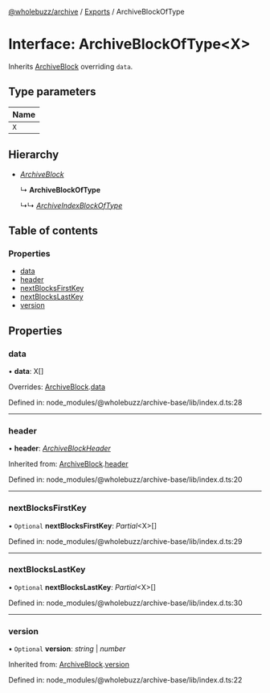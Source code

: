 [@wholebuzz/archive](../README.md) / [Exports](../modules.md) / ArchiveBlockOfType

# Interface: ArchiveBlockOfType<X\>

Inherits [ArchiveBlock](archiveblock.md) overriding `data`.

## Type parameters

| Name |
| :------ |
| `X` |

## Hierarchy

- [*ArchiveBlock*](archiveblock.md)

  ↳ **ArchiveBlockOfType**

  ↳↳ [*ArchiveIndexBlockOfType*](archiveindexblockoftype.md)

## Table of contents

### Properties

- [data](archiveblockoftype.md#data)
- [header](archiveblockoftype.md#header)
- [nextBlocksFirstKey](archiveblockoftype.md#nextblocksfirstkey)
- [nextBlocksLastKey](archiveblockoftype.md#nextblockslastkey)
- [version](archiveblockoftype.md#version)

## Properties

### data

• **data**: X[]

Overrides: [ArchiveBlock](archiveblock.md).[data](archiveblock.md#data)

Defined in: node_modules/@wholebuzz/archive-base/lib/index.d.ts:28

___

### header

• **header**: [*ArchiveBlockHeader*](archiveblockheader.md)

Inherited from: [ArchiveBlock](archiveblock.md).[header](archiveblock.md#header)

Defined in: node_modules/@wholebuzz/archive-base/lib/index.d.ts:20

___

### nextBlocksFirstKey

• `Optional` **nextBlocksFirstKey**: *Partial*<X\>[]

Defined in: node_modules/@wholebuzz/archive-base/lib/index.d.ts:29

___

### nextBlocksLastKey

• `Optional` **nextBlocksLastKey**: *Partial*<X\>[]

Defined in: node_modules/@wholebuzz/archive-base/lib/index.d.ts:30

___

### version

• `Optional` **version**: *string* \| *number*

Inherited from: [ArchiveBlock](archiveblock.md).[version](archiveblock.md#version)

Defined in: node_modules/@wholebuzz/archive-base/lib/index.d.ts:22

